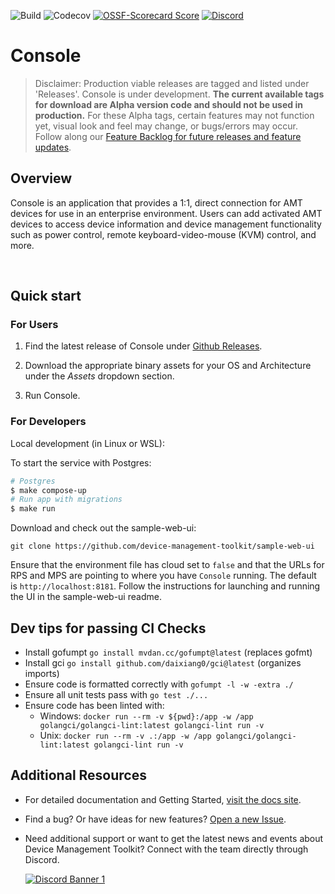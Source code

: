 ![Build](https://img.shields.io/github/actions/workflow/status/device-management-toolkit/console/ci.yml?style=for-the-badge&label=Build&logo=github)
![Codecov](https://img.shields.io/codecov/c/github/device-management-toolkit/console?style=for-the-badge&logo=codecov)
[![OSSF-Scorecard Score](https://img.shields.io/ossf-scorecard/github.com/device-management-toolkit/console?style=for-the-badge&label=OSSF%20Score)](https://api.securityscorecards.dev/projects/github.com/device-management-toolkit/console)
[![Discord](https://img.shields.io/discord/1063200098680582154?style=for-the-badge&label=Discord&logo=discord&logoColor=white&labelColor=%235865F2&link=https%3A%2F%2Fdiscord.gg%2FDKHeUNEWVH)](https://discord.gg/DKHeUNEWVH)
# Console


> Disclaimer: Production viable releases are tagged and listed under 'Releases'. Console is under development. **The current available tags for download are Alpha version code and should not be used in production.** For these Alpha tags, certain features may not function yet, visual look and feel may change, or bugs/errors may occur. Follow along our [Feature Backlog for future releases and feature updates](https://github.com/orgs/device-management-toolkit/projects/10).

## Overview

Console is an application that provides a 1:1, direct connection for AMT devices for use in an enterprise environment. Users can add activated AMT devices to access device information and device management functionality such as power control, remote keyboard-video-mouse (KVM) control, and more.

<br>

## Quick start 

### For Users

1. Find the latest release of Console under [Github Releases](https://github.com/device-management-toolkit/console/releases/latest).

2. Download the appropriate binary assets for your OS and Architecture under the *Assets* dropdown section.

3. Run Console.

### For Developers

Local development (in Linux or WSL):

To start the service with Postgres: 

```sh
# Postgres
$ make compose-up
# Run app with migrations
$ make run
```

Download and check out the sample-web-ui:
```
git clone https://github.com/device-management-toolkit/sample-web-ui
```

Ensure that the environment file has cloud set to `false` and that the URLs for RPS and MPS are pointing to where you have `Console` running. The default is `http://localhost:8181`. Follow the instructions for launching and running the UI in the sample-web-ui readme.


## Dev tips for passing CI Checks

- Install gofumpt `go install mvdan.cc/gofumpt@latest` (replaces gofmt)
- Install gci `go install github.com/daixiang0/gci@latest` (organizes imports)
- Ensure code is formatted correctly with `gofumpt -l -w -extra ./`
- Ensure all unit tests pass with `go test ./...`
- Ensure code has been linted with:
  - Windows: `docker run --rm -v ${pwd}:/app -w /app golangci/golangci-lint:latest golangci-lint run -v`
  - Unix: `docker run --rm -v .:/app -w /app golangci/golangci-lint:latest golangci-lint run -v`


## Additional Resources

- For detailed documentation and Getting Started, [visit the docs site](https://device-management-toolkit.github.io/docs).

<!-- - Looking to contribute? [Find more information here about contribution guidelines and practices](.\CONTRIBUTING.md). -->

- Find a bug? Or have ideas for new features? [Open a new Issue](https://github.com/device-management-toolkit/console/issues).

- Need additional support or want to get the latest news and events about Device Management Toolkit? Connect with the team directly through Discord.

    [![Discord Banner 1](https://discordapp.com/api/guilds/1063200098680582154/widget.png?style=banner2)](https://discord.gg/DKHeUNEWVH)
